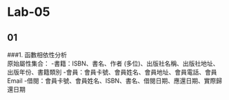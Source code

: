 # Lab-05
## 01  
###1. 函數相依性分析   
原始屬性集合：
-書籍：ISBN、書名、作者 (多位)、出版社名稱、出版社地址、出版年份、書籍類別
-會員：會員卡號、會員姓名、會員地址、會員電話、會員Email
-借閱：會員卡號、會員姓名、ISBN、書名、借閱日期、應還日期、實際歸還日期
